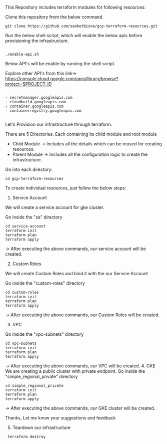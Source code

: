 This Repository includes terraform modules for following resources:

Clone this repository from the below command.

```
git clone https://github.com/sanketbisne/gcp-terraform-resources.git

```

Run the below shell script, which will enable the below apis before provisioning the infrastructure.

```

./enable-api.sh

```
Below API's will be enable by running the shell script.

Explore other API's from this link-> https://console.cloud.google.com/apis/library/browse?project=$PROJECT_ID

```

- secretmanager.googleapis.com
- cloudbuild.googleapis.com
- container.googleapis.com
- containerregistry.googleapis.com


``` 

Let's Provision our infrastructure through terraform.

There are 5 Directories. Each containing its child module and root module

- Child Module -> Includes all the details which can be reused for creating resources.
- Parent Module -> Includes all the configuration logic to create the infrastructure.


Go into each directory:

``` 
cd gcp-terraform-resources 
```

To create individual resources, just follow the below steps:

1. Service Account

We will create a service account for gke cluster.

Go inside the "sa" directory
```
cd service-account
terraform init
terraform plan
terraform apply

```

-> After executing the above commands, our service account will be created.

2. Custom Roles

We will create Custom Roles  and bind it with the our Service Account

Go inside the "custom-roles" directory

```
cd custom-roles
terraform init
terraform plan
terraform apply
```

-> After executing the above commands, our Custom Roles will be created.

3. VPC

Go inside the "vpc-subnets" directory

```
cd vpc-subnets
terraform init
terraform plan
terraform apply
```
-> After executing the above commands, our VPC will be created.
4. GKE
We are creating a public cluster with private endpoint.
Go inside the "simple_regional_private" directory

```
cd simple_regional_private
terraform init
terraform plan
terraform apply
```
-> After executing the above commands, our GKE cluster will be created.


Thanks, Let me know your suggestions and feedback

5. Teardown our infrastructure

``` 
 terraform destroy 
```
